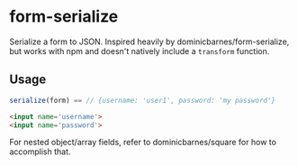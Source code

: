 # form-serialize

Serialize a form to JSON.  Inspired heavily by dominicbarnes/form-serialize, but works with npm and doesn't natively include a `transform` function.

## Usage

```javascript
serialize(form) == // {username: 'user1', password: 'my password'}
```

```html
<input name='username'>
<input name='password'>
```

For nested object/array fields, refer to dominicbarnes/square for how to accomplish that.

